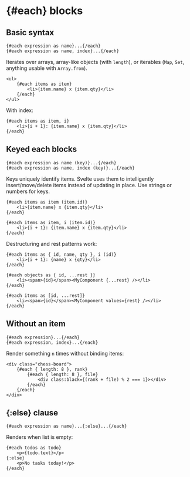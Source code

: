 # {#each} blocks

## Basic syntax

```svelte
{#each expression as name}...{/each}
{#each expression as name, index}...{/each}
```

Iterates over arrays, array-like objects (with `length`), or iterables (`Map`, `Set`, anything usable with `Array.from`).

```svelte
<ul>
	{#each items as item}
		<li>{item.name} x {item.qty}</li>
	{/each}
</ul>
```

With index:

```svelte
{#each items as item, i}
	<li>{i + 1}: {item.name} x {item.qty}</li>
{/each}
```

## Keyed each blocks

```svelte
{#each expression as name (key)}...{/each}
{#each expression as name, index (key)}...{/each}
```

Keys uniquely identify items. Svelte uses them to intelligently insert/move/delete items instead of updating in place. Use strings or numbers for keys.

```svelte
{#each items as item (item.id)}
	<li>{item.name} x {item.qty}</li>
{/each}

{#each items as item, i (item.id)}
	<li>{i + 1}: {item.name} x {item.qty}</li>
{/each}
```

Destructuring and rest patterns work:

```svelte
{#each items as { id, name, qty }, i (id)}
	<li>{i + 1}: {name} x {qty}</li>
{/each}

{#each objects as { id, ...rest }}
	<li><span>{id}</span><MyComponent {...rest} /></li>
{/each}

{#each items as [id, ...rest]}
	<li><span>{id}</span><MyComponent values={rest} /></li>
{/each}
```

## Without an item

```svelte
{#each expression}...{/each}
{#each expression, index}...{/each}
```

Render something `n` times without binding items:

```svelte
<div class="chess-board">
	{#each { length: 8 }, rank}
		{#each { length: 8 }, file}
			<div class:black={(rank + file) % 2 === 1}></div>
		{/each}
	{/each}
</div>
```

## {:else} clause

```svelte
{#each expression as name}...{:else}...{/each}
```

Renders when list is empty:

```svelte
{#each todos as todo}
	<p>{todo.text}</p>
{:else}
	<p>No tasks today!</p>
{/each}
```